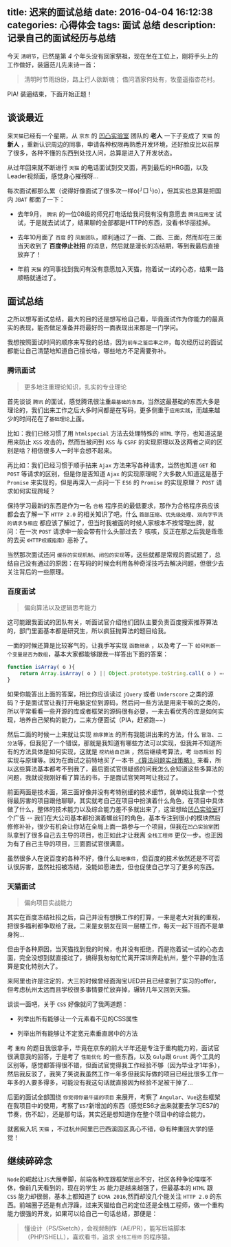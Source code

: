 title: 迟来的面试总结
date: 2016-04-04 16:12:38
categories: 心得体会
tags: 面试 总结
description: 记录自己的面试经历与总结
---

今天 `清明节`，已然是第 *4* 个年头没有回家祭祖，现在坐在工位上，刚将手头上的工作做好，装逼范儿先来诗一首：

> 清明时节雨纷纷，路上行人欲断魂；
> 借问酒家何处有，牧童遥指杏花村。

PIA! 装逼结束，下面开始正题！

## 谈谈最近

来`天猫`已经有一个星期，从 `京东` 的 [凹凸实验室](http://aotu.io) 团队的 **老人** 一下子变成了 `天猫` 的 **新人** ，重新认识周边的同事，申请各种权限再熟悉开发环境，还好脸皮比以前厚了很多，各种不懂的东西到处找人问，总算是进入了开发状态。

从过年回来就不断进行 `天猫` 的电话面试到交叉面，再到最后的HRG面，以及Leader视频面，感觉身心摧残呀...

每次面试都那么累（说得好像面试了很多次一样o(╯□╰)o），但其实也总算是把国内 `JBAT` 都面了一下：

- 去年9月， `腾讯` 的一位08级的师兄打电话给我问我有没有意愿去 `腾讯应用宝` 试试，于是就去试试了，结果聊的全部都是HTTP的东西，没看书华丽挂掉。

- 去年10月面了 `百度` 的 `凤巢团队`，顺利通过了一面、二面、三面，然而却在三面当天收到了 **百度停止社招** 的消息，然后就是漫长的冻结期，等到我最后直接放弃了！

- 年前 `天猫` 的同事找到我问有没有意愿加入天猫，抱着试一试的心态，结果一路顺畅就通过了。

## 面试总结

之所以想写面试总结，最大的目的还是想写给自己看，毕竟面试作为你能力的最真实的表现，能否做足准备并将最好的一面表现出来那是一门学问。

我想按照面试时间的顺序来写我的总结，因为`前车之鉴后事之师`，每次经历过的面试都能让自己清楚地知道自己擅长啥，哪些地方不足需要弥补。

### 腾讯面试

> 更多地注重理论知识，扎实的专业理论

首先谈谈 `腾讯` 的面试，感觉腾讯很注重`最基础的东西`，当然这最基础的东西大多是理论的，我们出来工作之后大多时间都是在写码，更多侧重于`应用实践`，而越来越少的时间花在了`基础理论`上面。

比如：我们已经习惯了用 `htmlspecial` 方法去处理特殊的 `HTML` 字符，也知道这是用来防止 `XSS` 攻击的，然而当被问到 `XSS` 与 `CSRF` 的实现原理以及这两者之间的区别是啥？相信很多人一时半会想不起来。

再比如：我们已经习惯于顺手拈来 `Ajax` 方法来写各种请求，当然也知道 `GET` 和 `POST` 等请求的区别，但是你是否知道 `Ajax` 的实现原理呢？大多数人知道这是基于 `Promise` 来实现的，但是再深入一点问一下 `ES6` 的 `Promise` 的实现原理？ `POST` 请求如何实现跨域？

保持学习最新的东西是作为一名 `合格` 程序员的最低要求，那作为合格程序员应该都会去了解一下 `HTTP 2.0` 的相关知识了吧，什么 `首部压缩`、`优先级处理`、`双向字节流的请求与相应` 都应该了解过了，但当时我被面的时候人家根本不按常理出牌，就问：在一次 `POST` 请求中一般会带有什么头部过去？ 咳咳，反正在那之后我是乖乖的去买 `《HTTP权威指南》`恶补了。

当然那次面试还问 `缓存的实现机制`、`闭包的实现`等，这些就都是常规的面试题了，总结自己没有通过的原因：在写码的时候会利用各种奇淫技巧去解决问题，但很少去关注背后的一些原理。

### 百度面试

> 偏向算法以及逻辑思考能力

这可能跟我面试的团队有关，听面试官介绍他们团队主要负责百度搜索推荐算法的，部门里面基本都是研究生，所以疯狂抛算法的题目给我。

一面的时候还算是比较客气的，让我手写实现 `函数继承` ，以及考了一下 `如何判断一个变量是否为数组`，基本大家都能够跟我一样答出下面的答案：

```javascript
function isArray( o ){
    return Array.isArray( o ) || Object.prototype.toString.call( o ) === '[object Array]'; 
}
```

如果你能答出上面的答案，相比你应该读过 `jQuery` 或者 `Underscore` 之类的源码？于是面试官让我打开电脑定位到源码，然后问一些方法是用来干嘛的之类的，所以平常看看一些开源的库或者框架的源码很有必要，一来去看优秀的库是如何实现，培养自己架构的能力，二来方便面试（PIA，赶紧跑~~）

然后二面的时候一上来就让实现 `排序算法` 的所有我能讲出来的方法，什么 `冒泡`、`二分法`等，但我犯了一个错误，那就是我知道有哪些方法可以实现，但我并不知道所有的方法具体是如何实现，这就是 `挖坑给自己跳` ，然后继续考算法，考 `动态规划` 的实现与原理等。因为在面试之前特地买了一本书 [《算法问题实战策略》](http://item.jd.com/11615451.html) 来看，所以这些算法基本都考不到我了，最后面试官很疑惑的问我怎么会知道这些多算法的问题，我就说我刚好看了算法的书，于是面试官笑呵呵让我过了。

前面两面是技术面，第三面好像并没有考特别细的技术细节，就单纯让我拿一个觉得最厉害的项目跟他聊聊，其实就考自己在项目中扮演着什么角色，在项目中具体做了什么，整体的技术能力以及综合能力差不多就出来了，这里想给[凹凸实验室](http://aotu.io)打个广告 -- 我们在大公司基本都扮演着螺丝钉的角色，基本专注到很小的模块然后修修补补，很少有机会让你站在全局上面一路参与一个项目，但我在`凹凸实验室`团队拿到了很多自己去主导的项目，也正如此才让我离 `全栈工程师` 更仅一步。也正因为有了自己主导的项目，三面面试官很满意。

虽然很多人在说百度的各种不好，像什么`贴吧事件`，但百度的技术依然还是不可否认很厉害，虽然社招被冻结，没能如愿进去，但也促使自己学习了更多的东西。

### 天猫面试

> 偏向项目实战能力

其实在百度冻结社招之后，自己并没有想换工作的打算，一来是老大对我的重视，把很多福利都争取给了我，二来是女朋友在同一层楼工作，每天一起下班而不是单身狗...

但由于各种原因，当天猫找到我的时候，也并没有拒绝，而是抱着试一试的心态去面，完全没想到就直接过了，搞得我匆匆忙忙离开深圳奔赴杭州，整个平静的生活算是变化特别大了。

来阿里也许是注定的，大三的时候曾经面淘宝UED并且已经拿到了实习的offer，但考虑杭州太远而且学校很多事情要忙放弃掉，辗转几年又回到天猫。

谈谈一面吧，关于 `CSS` 好像就问了我两道题：

- 列举出所有能够让一个元素看不见的CSS属性

- 列举出所有能够让不定宽元素垂直居中的方法

考 `重构` 的题目我很拿手，毕竟在京东的前大半年还是专注于重构能力的，面试官很满意我的回答，于是考了 `性能优化` 的一些东西，以及 `Gulp`跟 `Grunt` 两个工具的区别等，感觉都答得很不错，但面试官觉得我工作经验不够（因为毕业才1年多），然后我反驳了，我笑了笑说我虽然工作一年多但我实际做的项目已经比很多工作一年多的人要多得多，可能没有我这句话就直接因为经验不足被干掉了...

后面的面试全部围绕 `你觉得你最牛逼的项目` 来展开，考察了 `Angular`、`Vue`这些框架在我项目中的使用，考察了`ES7`新增加的东西（感觉ES6才出来就要去学习ES7的节奏，伤不起），还是那句话，其实还是想知道你在整个项目中的综合能力。

就酱紫入坑 `天猫` ，不过杭州阿里巴巴西溪园区真心不错，😄有种重回大学的感觉！

## 继续碎碎念

`Node`的崛起让`JS`大展拳脚，前端各种库跟框架层出不穷，社区各种争论喋喋不休，像前几天看到的，现在的学生 `JS` 能力是越来越强了，但最基本的 `HTML` 跟 `CSS` 能力却很弱，基本上都知道了 `ECMA 2016`,然而却没几个能关注 `HTTP 2.0` 的东西。前端圈子还是有点浮躁，过来天猫给自己的定位还是全栈工程师，做一个重构能力很强的开发，如果可以给自己一句话总结，那便是：

> 懂设计（PS/Sketch），会视频制作（AE/PR），能写后端脚本（PHP/SHELL），喜欢看书，追求 `全栈工程师` 的程序猿。